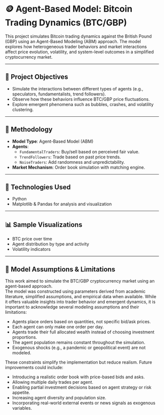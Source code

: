 # 🪙 Agent-Based Model: Bitcoin Trading Dynamics (BTC/GBP)

This project simulates Bitcoin trading dynamics against the British Pound (GBP) using an Agent-Based Modeling (ABM) approach. The model explores how heterogeneous trader behaviors and market interactions affect price evolution, volatility, and system-level outcomes in a simplified cryptocurrency market.

---

## 📌 Project Objectives

- Simulate the interactions between different types of agents (e.g., speculators, fundamentalists, trend followers).
- Observe how these behaviors influence BTC/GBP price fluctuations.
- Explore emergent phenomena such as bubbles, crashes, and volatility clustering.

---

## 🧠 Methodology

- **Model Type**: Agent-Based Model (ABM)
- **Agents**:
  - `FundamentalTraders`: Buy/sell based on perceived fair value.
  - `TrendFollowers`: Trade based on past price trends.
  - `NoiseTraders`: Add randomness and unpredictability.
- **Market Mechanism**: Order book simulation with matching engine.

---

## 🧰 Technologies Used

- Python  
- Matplotlib & Pandas for analysis and visualization

---

## 📊 Sample Visualizations

- BTC price over time
- Agent distribution by type and activity
- Volatility indicators

---

## 🧪 Model Assumptions & Limitations

This work aimed to simulate the BTC/GBP cryptocurrency market using an agent-based approach.  
The model was constructed using parameters derived from academic literature, simplified assumptions, and empirical data when available. While it offers valuable insights into trader behavior and emergent dynamics, it is important to acknowledge several modeling assumptions and their limitations:

- Agents place orders based on quantities, not specific bid/ask prices.
- Each agent can only make one order per day.
- Agents trade their full allocated wealth instead of choosing investment proportions.
- The agent population remains constant throughout the simulation.
- Exogenous shocks (e.g., a pandemic or geopolitical event) are not modeled.

These constraints simplify the implementation but reduce realism. Future improvements could include:

- Introducing a realistic order book with price-based bids and asks.
- Allowing multiple daily trades per agent.
- Enabling partial investment decisions based on agent strategy or risk appetite.
- Increasing agent diversity and population size.
- Incorporating real-world external events or news signals as exogenous variables.
